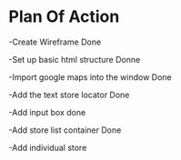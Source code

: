 # Plan Of Action
 -Create Wireframe Done

 -Set up basic html structure Donne

 -Import google maps into the window Done

 -Add the text store locator Done

 -Add input box done

 -Add store list container Done

 -Add individual store


